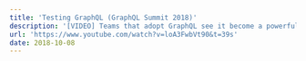 ```yaml
---
title: 'Testing GraphQL (GraphQL Summit 2018)'
description: '[VIDEO] Teams that adopt GraphQL see it become a powerful, yet critical part of how their applications work. The schemas that power these apps act as an important agreement between servers and clients. So how do you support such an important piece of infrastructure? With tests of course! This talk will be a deep dive into how to test the Apollo Platform, giving you the security you need to go into production.'
url: 'https://www.youtube.com/watch?v=loA3FwbVt90&t=39s'
date: 2018-10-08
---
```

